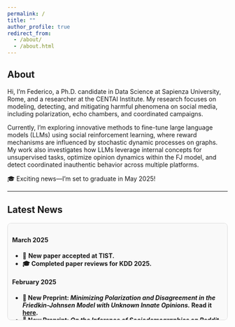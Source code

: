 ```yaml
---
permalink: /
title: ""
author_profile: true
redirect_from: 
  - /about/
  - /about.html
---
```



## About

Hi, I’m Federico, a Ph.D. candidate in Data Science at Sapienza University, Rome, and a researcher at the CENTAI Institute.
My research focuses on modeling, detecting, and mitigating harmful phenomena on social media, including polarization, echo chambers, and coordinated campaigns.

Currently, I’m exploring innovative methods to fine-tune large language models (LLMs) using social reinforcement learning, where reward mechanisms are influenced by stochastic dynamic processes on graphs. My work also investigates how LLMs leverage internal concepts for unsupervised tasks, optimize opinion dynamics within the FJ model, and detect coordinated inauthentic behavior across multiple platforms.

🎓 Exciting news—I’m set to graduate in May 2025!

---

## Latest News  

<div style="max-height: 200px; overflow-y: auto; padding: 10px; border: 1px solid #ddd; background: #f9f9f9; border-radius: 8px;">

<h4>March 2025</h4>
<ul>
  <li>📄 <b>New paper accepted at TIST.</li>
  <li>🎓 Completed paper reviews for KDD 2025.</li>
</ul>

<h4>February 2025</h4>
<ul>
  <li>📄 <b>New Preprint:</b> <i>Minimizing Polarization and Disagreement in the Friedkin-Johnsen Model with Unknown Innate Opinions.</i>  
    Read it <a href="https://arxiv.org/abs/2501.16076" target="_blank">here</a>.
  </li>
  <li>📄 <b>New Preprint:</b> <i>On the Inference of Sociodemographics on Reddit.</i>  
    Check it out <a href="https://arxiv.org/abs/2502.05049" target="_blank">here</a>.
  </li>
</ul>

<h4>January 2025</h4>
<ul>
  <li>🎉 <b>Accepted at The Web Conf 2025!</b> Our paper <i>Exposing Cross-Platform Coordinated Inauthentic Activity in the Run-Up to the 2024 U.S. Election</i> has been accepted!  
    Read the preprint <a href="https://arxiv.org/abs/2410.22716" target="_blank">here</a>.
  </li>
</ul>

<h4>December 2024</h4>
<ul>
  <li>🎓 I'm happy to be reviewing papers for The Web Conference 2025.</li>
  <li>📄 <b>New Preprint:</b> <i>We've just published a preprint exploring how large language models can generate content optimized for user engagement using "social" reinforcement learning and opinion dynamics.  
    Check it out <a href="https://arxiv.org/abs/2411.13187" target="_blank">here</a>.
  </li>
</ul>

</div>
